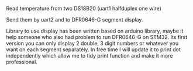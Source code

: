 Read temperature from two DS18B20 
(uart1 halfduplex one wire)

Send them by uart2 and to DFR0646-G segment display.

Library to use display has been written based on arduino library, maybe it help someone who also had problem to run DFR0646-G on STM32. 
Its first version you can only display 2 double, 3 digit numbers or whatever you want on each segment separately.
In free time I will update it to print dot independently which allow me to tidy print function and make it more professional.